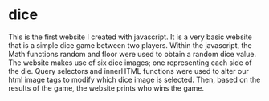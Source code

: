 # dice

This is the first website I created with javascript. It is a very basic website that is a simple dice game between two players. Within the javascript, the Math functions random and floor were used to obtain a random dice value. The website makes use of six dice images; one representing each side of the die. Query selectors and innerHTML functions were used to alter our html image tags to modify which dice image is selected. Then, based on the results of the game, the website prints who wins the game.
